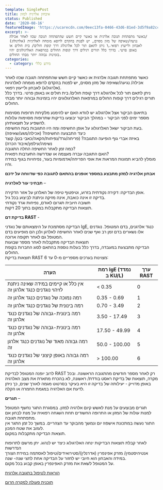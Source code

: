 ```yaml
---
template: SinglePost
title: איבחון אלרגיה למזון
status: Published
date: '2020-08-16'
featuredImage: 'https://ucarecdn.com/0eec13fa-0466-43d6-81ed-3d5f9a82ccb3/'
excerpt: >-
  כאשר מתפתחת תגובה אלרגית או כאשר קיים חשש שהתפתחה תגובה שכזו לאחר אכילה/
  נגיעה/שאיפה של מזון מסוים, יש לפנות בהקדם לרופא מומחה לאלרגיות (אלרגולוג)
  לאבחון ולייעוץ רפואי.\ ניתן לתאם תור לכל אלרגולוג דרך קופת חולים/ בית חולים או
  באופן פרטי. בדרך כלל תורים רגילים דרך קופות החולים במרפאות האלרגולוגים יהיו
  בזמינות גבוהה יותר מבתי החולים.
categories:
  - category: מידע כללי
---
```

כאשר מתפתחת תגובה אלרגית או כאשר קיים חשש שהתפתחה תגובה שכזו לאחר אכילה/ נגיעה/שאיפה של מזון מסוים, יש לפנות בהקדם לרופא מומחה לאלרגיות (אלרגולוג) לאבחון ולייעוץ רפואי.\
ניתן לתאם תור לכל אלרגולוג דרך קופת חולים/ בית חולים או באופן פרטי. בדרך כלל תורים רגילים דרך קופות החולים במרפאות האלרגולוגים יהיו בזמינות גבוהה יותר מבתי החולים.

בתיאום הביקור אצל אלרגולוג יש לוודא האם יש להימנע מלקיחת תרופות מסוימות מספר ימים לפני הביקור - במהלך הביקור יבוצעו בדיקות שתרופות מסוימות עלולות להשפיע על תוצאותיהן. \
בעת הביקור ישאל האלרגולוג על אופן החשיפה ומה היו התגובות בעת החשיפה.\
כיצד התבצעה החשיפה? (אכילה/מגע/שאיפה)\
באיזה אברי גוף הופיעה התגובה? (פריחה/גרד/נפיחות/הקאה/כאבי בטן/ קוצר נשימה/עילפון/איבוד הכרה)\
כמה זמן לאחר החשיפה החלה התגובה?\
האם התגובה עברה מעצמה או שנדרשה התערבות רפואית?\
מומלץ להביא תמונות המראות את אופי הפריחה/אדמומיות בעור, נפיחויות בגוף במידה והיו.

**אבחון אלרגיה למזון מתבצע במספר אופנים בהתאם לתגובה כפי שדווחה על ידכם**

**תבחיני עור לאלרגיה** – 

אופן הבדיקה: דקירה נקודתית בזרוע, וטיפטוף טיפה של האלרגן על אזור הדקירה. \
בדיקה זו אינה כואבת, אינה מזיקה וניתנת לביצוע בכל גיל.\
תשובה חיובית תגרום לאודם, נפיחות וגרד נקודתי \
תוצאות הבדיקה מתקבלות במקום בתוך 20 דקות.

**בדיקת דם RAST** - 

הבדיקה מסתמכת על הימצאותם של נוגדני IgE, כנגד אלרגנים, בדם המטופל. נוגדנים אלו נשארים בדם זמן רב ואף שנים לאחר החשיפה לאלרגן ולכן הם מופיעים בדם המטופל גם לאחר תקופה ארוכה.\
תוצאות הבדיקה מתקבלות לאחר מספר שבועות \
הבדיקה מתבצעת במעבדה, בדרך כלל בעלות נוספת בהתאם לסוג החברות בקופת החולים.\
תוצאות בדיקת RAST מצוינות בערכים מספריים מ-0 עד 6:

| הערה                                                                 | רמת IgE (נמדד ב KU/L) | ערך RAST |
| -------------------------------------------------------------------- | --------------------- | -------- |
| אין כלל או קיימים במידה שאינה ניתנת לזיהוי  נוגדנים  כנגד  אלרגן  זה | < 0.35                | 0        |
| רמה נמוכה של  נוגדנים  כנגד  אלרגן  זה                               | 0.35 - 0.69           | 1        |
| רמה בינונית של  נוגדנים  כנגד  אלרגן  זה                             | 0.70 - 3.49           | 2        |
| רמה בינונית-גבוהה של  נוגדנים  כנגד  אלרגן  זה                       | 3.50 - 17.49          | 3        |
| רמה בינונית-גבוהה של  נוגדנים  כנגד  אלרגן  זה                       | 17.50 - 49.99         | 4        |
| רמה גבוהה מאוד של  נוגדנים  כנגד  אלרגן  זה                          | 50.0 - 100.00         | 5        |
| רמה גבוהה באופן קיצוני של  נוגדנים  כנגד  אלרגן  זה                  | \> 100.00             | 6        |

לרוב יופנה המטופל לבדיקת RAST רק לאחר מספר חודשים מהתגובה הראשונה. ובכל מקרה, תוצאות של בדיקת ראסט בודדת/ ראשונה, לא בהכרח מתארת את מצב האלרגיה באופן מדוייק -  יעילותה של בדיקה זו היא בעיקר בסרטוט מגמה לאורך שנים, כך ניתן לדעת  אם האלרגיה במגמת החמרה או הקלה.

**תגרים** – 

תגרים מבוצעים על מנת לאשש קיום אלרגיה למזון. במסגרת התגר נחשף המטופל למנות עולות של המזון או התרופה החשודים תחת השגחה רפואית על מנת לבחון אם מתפתחת תגובה.\
התגר נעשה במתכונת אישפוז יום ונמשך מהבוקר עד הצהריים. במשך כל זמן התגר אין לעזוב את שטח המכון.\
תוצאות הבדיקה מתקבלות במקום.

לאחר קבלת תוצאות הבדיקות ינחה האלרגולוג כיצד יש לנהוג. יתן מרשם לתרופות הנדרשות\
אנטיהיסטמין/ מזרק אפינפרין (אדרנלין)/סטירואידים/טיפול לאסתמה במידת הצורך\
במידה והאבחון הוא חיובי יש לחזור על הבדיקה אחת לחצי שנה- שנה.\
על המטופל לשאת את מזרק האפינפרין באופן קבוע בכל מקום.

[הוראות לטיפול בתגובה אלרגית](https://ucarecdn.com/1bc44024-b866-483b-9557-db69436528b0/)

[תוכנית פעולה למקרה חרום](https://ucarecdn.com/e7d38141-da74-489f-bc92-c18a1623b560/)
